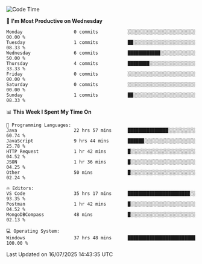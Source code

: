 <!--START_SECTION:waka-->
![Code Time](http://img.shields.io/badge/Code%20Time-5%2C339%20hrs%2033%20mins-blue)

📅 **I'm Most Productive on Wednesday** 

```text
Monday                   0 commits           ░░░░░░░░░░░░░░░░░░░░░░░░░   00.00 % 
Tuesday                  1 commits           ██░░░░░░░░░░░░░░░░░░░░░░░   08.33 % 
Wednesday                6 commits           ████████████░░░░░░░░░░░░░   50.00 % 
Thursday                 4 commits           ████████░░░░░░░░░░░░░░░░░   33.33 % 
Friday                   0 commits           ░░░░░░░░░░░░░░░░░░░░░░░░░   00.00 % 
Saturday                 0 commits           ░░░░░░░░░░░░░░░░░░░░░░░░░   00.00 % 
Sunday                   1 commits           ██░░░░░░░░░░░░░░░░░░░░░░░   08.33 % 
```


📊 **This Week I Spent My Time On** 

```text
💬 Programming Languages: 
Java                     22 hrs 57 mins      ███████████████░░░░░░░░░░   60.74 % 
JavaScript               9 hrs 44 mins       ██████░░░░░░░░░░░░░░░░░░░   25.78 % 
HTTP Request             1 hr 42 mins        █░░░░░░░░░░░░░░░░░░░░░░░░   04.52 % 
JSON                     1 hr 36 mins        █░░░░░░░░░░░░░░░░░░░░░░░░   04.25 % 
Other                    50 mins             █░░░░░░░░░░░░░░░░░░░░░░░░   02.24 % 

🔥 Editors: 
VS Code                  35 hrs 17 mins      ███████████████████████░░   93.35 % 
Postman                  1 hr 42 mins        █░░░░░░░░░░░░░░░░░░░░░░░░   04.52 % 
MongoDBCompass           48 mins             █░░░░░░░░░░░░░░░░░░░░░░░░   02.13 % 

💻 Operating System: 
Windows                  37 hrs 48 mins      █████████████████████████   100.00 % 
```


 Last Updated on 16/07/2025 14:43:35 UTC
<!--END_SECTION:waka-->
